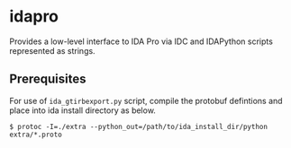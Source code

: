 # idapro

Provides a low-level interface to IDA Pro via IDC and IDAPython scripts represented as strings.


## Prerequisites

For use of `ida_gtirbexport.py` script, compile the protobuf defintions and place into ida install directory as below.

```
$ protoc -I=./extra --python_out=/path/to/ida_install_dir/python extra/*.proto
```
